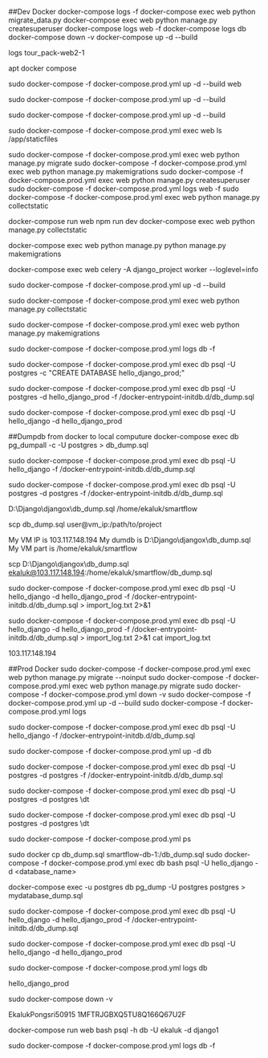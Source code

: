 ##Dev Docker
docker-compose logs -f
docker-compose exec web python migrate_data.py
docker-compose exec web python manage.py createsuperuser
docker-compose logs web -f
docker-compose logs db
docker-compose down -v
docker-compose up -d --build


logs tour_pack-web2-1

apt docker compose


sudo docker-compose -f docker-compose.prod.yml up -d --build web

sudo docker-compose -f docker-compose.prod.yml up -d --build


sudo docker-compose -f docker-compose.prod.yml up -d --build



sudo docker-compose -f docker-compose.prod.yml exec web ls /app/staticfiles


sudo docker-compose -f docker-compose.prod.yml exec web python manage.py migrate
sudo docker-compose -f docker-compose.prod.yml exec web  python manage.py makemigrations
sudo docker-compose -f docker-compose.prod.yml exec web  python manage.py createsuperuser
sudo docker-compose -f docker-compose.prod.yml logs web -f
sudo docker-compose -f docker-compose.prod.yml exec web  python manage.py collectstatic

docker-compose run web npm run dev
docker-compose exec web  python manage.py collectstatic

docker-compose exec web python manage.py python manage.py makemigrations

docker-compose exec web celery -A django_project worker --loglevel=info


sudo docker-compose -f docker-compose.prod.yml up -d --build



sudo docker-compose -f docker-compose.prod.yml exec web  python manage.py collectstatic

sudo docker-compose -f docker-compose.prod.yml exec web python manage.py makemigrations


sudo docker-compose -f docker-compose.prod.yml logs db -f


sudo docker-compose -f docker-compose.prod.yml exec db psql -U postgres -c "CREATE DATABASE hello_django_prod;"

sudo docker-compose -f docker-compose.prod.yml exec db psql -U postgres -d hello_django_prod -f /docker-entrypoint-initdb.d/db_dump.sql

sudo docker-compose -f docker-compose.prod.yml exec db psql -U  hello_django -d hello_django_prod



##Dumpdb from docker to local computure
docker-compose exec db pg_dumpall -c -U postgres > db_dump.sql

sudo docker-compose -f docker-compose.prod.yml exec db psql -U hello_django -f /docker-entrypoint-initdb.d/db_dump.sql

sudo docker-compose -f docker-compose.prod.yml exec db psql -U postgres -d postgres -f /docker-entrypoint-initdb.d/db_dump.sql


D:\Django\djangox\db_dump.sql   /home/ekaluk/smartflow

scp db_dump.sql user@vm_ip:/path/to/project


My VM IP is 103.117.148.194
My dumdb is D:\Django\djangox\db_dump.sql
My VM part is /home/ekaluk/smartflow

scp D:\Django\djangox\db_dump.sql ekaluk@103.117.148.194:/home/ekaluk/smartflow/db_dump.sql


sudo docker-compose -f docker-compose.prod.yml exec db psql -U hello_django -d hello_django_prod -f /docker-entrypoint-initdb.d/db_dump.sql > import_log.txt 2>&1

sudo docker-compose -f docker-compose.prod.yml exec db psql -U hello_django  -d hello_django_prod -f /docker-entrypoint-initdb.d/db_dump.sql > import_log.txt 2>&1 cat import_log.txt

103.117.148.194

##Prod Docker
sudo docker-compose -f docker-compose.prod.yml exec web python manage.py migrate --noinput
sudo docker-compose -f docker-compose.prod.yml exec web python manage.py migrate
sudo docker-compose -f docker-compose.prod.yml down -v
sudo docker-compose -f docker-compose.prod.yml up -d --build
sudo docker-compose -f docker-compose.prod.yml logs

sudo docker-compose -f docker-compose.prod.yml exec db psql -U hello_django -f /docker-entrypoint-initdb.d/db_dump.sql



sudo docker-compose -f docker-compose.prod.yml up -d db


sudo docker-compose -f docker-compose.prod.yml exec db psql -U postgres -d postgres -f /docker-entrypoint-initdb.d/db_dump.sql

sudo docker-compose -f docker-compose.prod.yml exec db psql -U postgres -d postgres \dt

sudo docker-compose -f docker-compose.prod.yml exec db psql -U postgres -d postgres
\dt



sudo docker-compose -f docker-compose.prod.yml ps

sudo docker cp db_dump.sql smartflow-db-1:/db_dump.sql
sudo docker-compose -f docker-compose.prod.yml exec db bash
psql -U hello_django -d <database_name>


docker-compose exec -u postgres db pg_dump -U postgres postgres > mydatabase_dump.sql



 sudo docker-compose -f docker-compose.prod.yml exec db psql -U hello_django -d hello_django_prod -f /docker-entrypoint-initdb.d/db_dump.sql



sudo docker-compose -f docker-compose.prod.yml exec db psql -U hello_django -d hello_django_prod

sudo docker-compose -f docker-compose.prod.yml logs db

hello_django_prod



sudo docker-compose down -v


EkalukPongsri50915
1MFTRJGBXQ5TU8Q166Q67U2F

docker-compose run web bash psql -h db -U ekaluk -d django1


sudo docker-compose -f docker-compose.prod.yml logs db -f